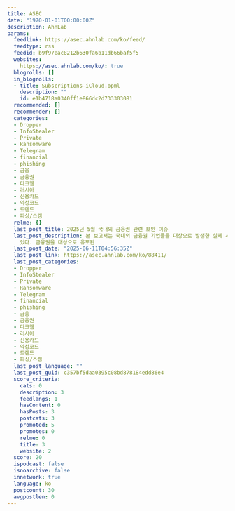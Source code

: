 ```yaml
---
title: ASEC
date: "1970-01-01T00:00:00Z"
description: AhnLab
params:
  feedlink: https://asec.ahnlab.com/ko/feed/
  feedtype: rss
  feedid: b9f97eac8212b630fa6b11db66baf5f5
  websites:
    https://asec.ahnlab.com/ko/: true
  blogrolls: []
  in_blogrolls:
  - title: Subscriptions-iCloud.opml
    description: ""
    id: e1b4718a0340ff1e866dc2d733303081
  recommended: []
  recommender: []
  categories:
  - Dropper
  - InfoStealer
  - Private
  - Ransomware
  - Telegram
  - financial
  - phishing
  - 금융
  - 금융권
  - 다크웹
  - 러시아
  - 신용카드
  - 악성코드
  - 트렌드
  - 피싱/스캠
  relme: {}
  last_post_title: 2025년 5월 국내외 금융권 관련 보안 이슈
  last_post_description: 본 보고서는 국내외 금융권 기업들을 대상으로 발생한 실제 사이버 위협과 관련 보안 이슈를 종합적으로 다루고
    있다. 금융권을 대상으로 유포된
  last_post_date: "2025-06-11T04:56:35Z"
  last_post_link: https://asec.ahnlab.com/ko/88411/
  last_post_categories:
  - Dropper
  - InfoStealer
  - Private
  - Ransomware
  - Telegram
  - financial
  - phishing
  - 금융
  - 금융권
  - 다크웹
  - 러시아
  - 신용카드
  - 악성코드
  - 트렌드
  - 피싱/스캠
  last_post_language: ""
  last_post_guid: c357bf5daa0395c08bd878184edd86e4
  score_criteria:
    cats: 0
    description: 3
    feedlangs: 1
    hasContent: 0
    hasPosts: 3
    postcats: 3
    promoted: 5
    promotes: 0
    relme: 0
    title: 3
    website: 2
  score: 20
  ispodcast: false
  isnoarchive: false
  innetwork: true
  language: ko
  postcount: 30
  avgpostlen: 0
---
```

